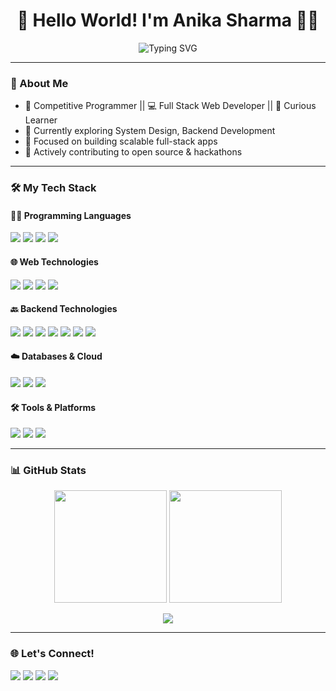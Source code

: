 <h1 align="center">👋 Hello World! I'm Anika Sharma 🧑‍💻</h1>
<p align="center">
  <img src="https://readme-typing-svg.herokuapp.com?font=Fira+Code&weight=500&size=22&pause=1000&color=F76C6C&width=435&lines=Competitive+Programmer;Full+Stack+Web+Developer;UI%2FUX+Enthusiast;Tech+Explorer" alt="Typing SVG" />
</p>

---

### 🚀 About Me

- 🔋 Competitive Programmer || 💻 Full Stack Web Developer || 🧠 Curious Learner 
- 🧩 Currently exploring System Design, Backend Development
- 🎯 Focused on building scalable full-stack apps
- 🌱 Actively contributing to open source & hackathons

---

### 🛠️ My Tech Stack

#### 👩‍💻 Programming Languages
<p>
  <img src="https://img.shields.io/badge/C++-00599C?style=for-the-badge&logo=c%2B%2B&logoColor=white"/>
  <img src="https://img.shields.io/badge/JavaScript-F7DF1E?style=for-the-badge&logo=javascript&logoColor=black"/>
  <img src="https://img.shields.io/badge/Java-ED8B00?style=for-the-badge&logo=java&logoColor=white"/>
  <img src="https://img.shields.io/badge/Python-3776AB?style=for-the-badge&logo=python&logoColor=white"/>
</p>

#### 🌐 Web Technologies
<p>
  <img src="https://img.shields.io/badge/Next.js-000000?style=for-the-badge&logo=next.js&logoColor=white"/>
  <img src="https://img.shields.io/badge/React-20232A?style=for-the-badge&logo=react&logoColor=61DAFB"/>
  <img src="https://img.shields.io/badge/Node.js-339933?style=for-the-badge&logo=nodedotjs&logoColor=white"/>
  <img src="https://img.shields.io/badge/Tailwind_CSS-38B2AC?style=for-the-badge&logo=tailwind-css&logoColor=white"/>
</p>

#### 🔙 Backend Technologies
<p>
  <img src="https://img.shields.io/badge/Express.js-000000?style=for-the-badge&logo=express&logoColor=white"/>
  <img src="https://img.shields.io/badge/REST%20API-FF6F61?style=for-the-badge"/>
  <img src="https://img.shields.io/badge/JWT_Auth-000000?style=for-the-badge&logo=jsonwebtokens&logoColor=white"/>
  <img src="https://img.shields.io/badge/Postman-FF6C37?style=for-the-badge&logo=postman&logoColor=white"/>
  <img src="https://img.shields.io/badge/Nodemon-76D04B?style=for-the-badge&logo=nodemon&logoColor=white"/>
  <img src="https://img.shields.io/badge/Multer-4B8BBE?style=for-the-badge"/>
  <img src="https://img.shields.io/badge/Bcrypt-FFC107?style=for-the-badge"/>
</p>

#### ☁️ Databases & Cloud
<p>
  <img src="https://img.shields.io/badge/MongoDB-4EA94B?style=for-the-badge&logo=mongodb&logoColor=white"/>
  <img src="https://img.shields.io/badge/Firebase-FFCA28?style=for-the-badge&logo=firebase&logoColor=black"/>
  <img src="https://img.shields.io/badge/MySQL-4479A1?style=for-the-badge&logo=mysql&logoColor=white"/>
</p>

#### 🛠️ Tools & Platforms
<p>
  <img src="https://img.shields.io/badge/Git-F05032?style=for-the-badge&logo=git&logoColor=white"/>
  <img src="https://img.shields.io/badge/VS%20Code-007ACC?style=for-the-badge&logo=visual-studio-code&logoColor=white"/>
  <img src="https://img.shields.io/badge/Arduino-00979D?style=for-the-badge&logo=arduino&logoColor=white"/>
</p>

---

### 📊 GitHub Stats

<p align="center">
  <img src="https://github-readme-stats.vercel.app/api?username=anika253&show_icons=true&theme=tokyonight&hide_border=true&count_private=true" height="180"/>
  <img src="https://github-readme-streak-stats.herokuapp.com/?user=anika253&theme=tokyonight&hide_border=true" height="180"/>
</p>

<p align="center">
  <img src="https://github-readme-stats.vercel.app/api/top-langs/?username=anika253&layout=compact&theme=tokyonight&hide_border=true"/>
</p>

---

### 🌐 Let's Connect!
<p align="left">
  <a href="https://www.linkedin.com/in/anika-sharma-549555257/" target="_blank"><img src="https://img.shields.io/badge/LinkedIn-blue?style=for-the-badge&logo=linkedin&logoColor=white"/></a>
  <a href="mailto:22bec020@nith.ac.in"><img src="https://img.shields.io/badge/Gmail-red?style=for-the-badge&logo=gmail&logoColor=white"/></a>
  <a href="https://github.com/anika253" target="_blank"><img src="https://img.shields.io/badge/GitHub-black?style=for-the-badge&logo=github&logoColor=white"/></a>
  <a href="https://leetcode.com/22bec020/" target="_blank"><img src="https://img.shields.io/badge/LeetCode-FFA116?style=for-the-badge&logo=leetcode&logoColor=black"/></a>
</p>
